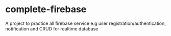 # complete-firebase
A project to practice all firebase service e.g user registration/authentication, notification and CRUD for realtime database
